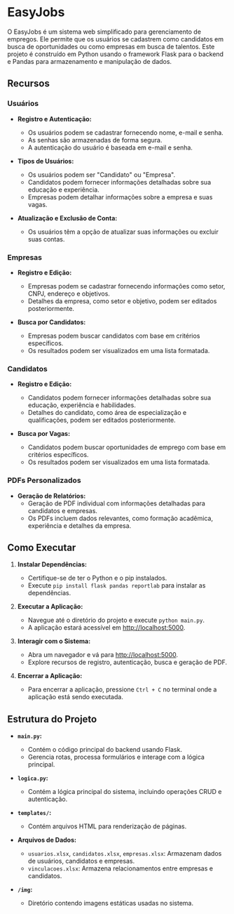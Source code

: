 # EasyJobs

O EasyJobs é um sistema web simplificado para gerenciamento de empregos. Ele permite que os usuários se cadastrem como candidatos em busca de oportunidades ou como empresas em busca de talentos. Este projeto é construído em Python usando o framework Flask para o backend e Pandas para armazenamento e manipulação de dados.

## Recursos

### Usuários

- **Registro e Autenticação:**
  - Os usuários podem se cadastrar fornecendo nome, e-mail e senha.
  - As senhas são armazenadas de forma segura.
  - A autenticação do usuário é baseada em e-mail e senha.

- **Tipos de Usuários:**
  - Os usuários podem ser "Candidato" ou "Empresa".
  - Candidatos podem fornecer informações detalhadas sobre sua educação e experiência.
  - Empresas podem detalhar informações sobre a empresa e suas vagas.

- **Atualização e Exclusão de Conta:**
  - Os usuários têm a opção de atualizar suas informações ou excluir suas contas.

### Empresas

- **Registro e Edição:**
  - Empresas podem se cadastrar fornecendo informações como setor, CNPJ, endereço e objetivos.
  - Detalhes da empresa, como setor e objetivo, podem ser editados posteriormente.

- **Busca por Candidatos:**
  - Empresas podem buscar candidatos com base em critérios específicos.
  - Os resultados podem ser visualizados em uma lista formatada.

### Candidatos

- **Registro e Edição:**
  - Candidatos podem fornecer informações detalhadas sobre sua educação, experiência e habilidades.
  - Detalhes do candidato, como área de especialização e qualificações, podem ser editados posteriormente.

- **Busca por Vagas:**
  - Candidatos podem buscar oportunidades de emprego com base em critérios específicos.
  - Os resultados podem ser visualizados em uma lista formatada.

### PDFs Personalizados

- **Geração de Relatórios:**
  - Geração de PDF individual com informações detalhadas para candidatos e empresas.
  - Os PDFs incluem dados relevantes, como formação acadêmica, experiência e detalhes da empresa.

## Como Executar

1. **Instalar Dependências:**
   - Certifique-se de ter o Python e o pip instalados.
   - Execute `pip install flask pandas reportlab` para instalar as dependências.

2. **Executar a Aplicação:**
   - Navegue até o diretório do projeto e execute `python main.py`.
   - A aplicação estará acessível em [http://localhost:5000](http://localhost:5000).

3. **Interagir com o Sistema:**
   - Abra um navegador e vá para [http://localhost:5000](http://localhost:5000).
   - Explore recursos de registro, autenticação, busca e geração de PDF.

4. **Encerrar a Aplicação:**
   - Para encerrar a aplicação, pressione `Ctrl + C` no terminal onde a aplicação está sendo executada.

## Estrutura do Projeto

- **`main.py`:**
  - Contém o código principal do backend usando Flask.
  - Gerencia rotas, processa formulários e interage com a lógica principal.

- **`logica.py`:**
  - Contém a lógica principal do sistema, incluindo operações CRUD e autenticação.

- **`templates/`:**
  - Contém arquivos HTML para renderização de páginas.

- **Arquivos de Dados:**
  - `usuarios.xlsx`, `candidatos.xlsx`, `empresas.xlsx`: Armazenam dados de usuários, candidatos e empresas.
  - `vinculacoes.xlsx`: Armazena relacionamentos entre empresas e candidatos.

- **`/img`:**
  - Diretório contendo imagens estáticas usadas no sistema.

